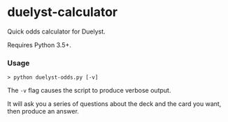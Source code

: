 # duelyst-calculator

Quick odds calculator for Duelyst.

Requires Python 3.5+.

### Usage

```
> python duelyst-odds.py [-v]
```

The `-v` flag causes the script to produce verbose output.

It will ask you a series of questions about the deck and the card you want, then produce an answer.
